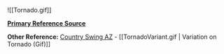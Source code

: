![[Tornado.gif]]

[**Primary Reference Source**](https://www.youtube.com/watch?v=NOLV5hcY9nc)

**Other Reference:** 
[Country Swing AZ](https://countryswingaz.com/2018/10/10/tornado/)
	 - [[TornadoVariant.gif | Variation on Tornado (Gif)]]
